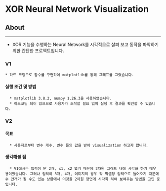 # XOR Neural Network Visualization

## About
***
 * XOR 기능을 수행하는 Neural Network를 시각적으로 살펴 보고 동작을 파악하기 위한 간단한 프로젝트입니다.

### V1
    * 하드 코딩으로 함수를 구현하여 matplotlib를 통해 그래프를 그렸습니다.
 #### 실행 조건 및 방법
      * matplotlib 3.8.2, numpy 1.26.3을 사용하였습니다.
      * 하드코딩 되어 있으므로 사용자가 조작할 필요 없이 실행 후 결과를 확인할 수 있습니다.

### V2

   #### 목표
      * 사용자로부터 변수 개수, 변수 들의 값을 받아 visualization 하고자 합니다.
   #### 생각해볼 점
      * V1에서는 입력이 단 2개, x1, x2 였기 때문에 2차원 그래프 내에 시각화 하기 매우 용이했습니다. 그러나 입력이 3개, 4개, 이미지의 경우 각 픽셀당 입력으로 들어오기 때문에 수 만개가 될 수도 있는 상황에서 이것을 2차원 평면에 시각화 하여 보여주는 방법을 고민 중입니다.
